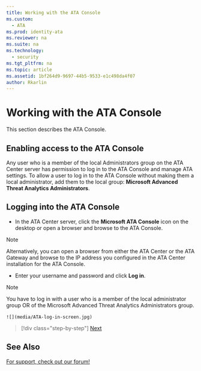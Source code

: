 ```yaml
---
title: Working with the ATA Console
ms.custom:
  - ATA
ms.prod: identity-ata
ms.reviewer: na
ms.suite: na
ms.technology:
  - security
ms.tgt_pltfrm: na
ms.topic: article
ms.assetid: 1bf264d9-9697-44b5-9533-e1c498da4f07
author: Rkarlin
---
```

# Working with the ATA Console
This section describes the ATA Console.

## Enabling access to the ATA Console
Any user who is a member of the local Administrators group on the ATA Center server has permission to log in to the ATA Console and manage ATA settings.
To allow a user to log in to the ATA Console without making them a local administrator, add them to the local group: **Microsoft Advanced Threat Analytics Administrators**.

## Logging into the ATA Console

-   In the ATA Center server, click the **Microsoft ATA Console**  icon on the desktop or open a browser and browse to the ATA Console.

> [!NOTE]
> Alternatively, you can open a browser from either the ATA Center or the ATA Gateway and browse to the IP address you configured in the ATA Center installation for the ATA Console.    

-   Enter your username and password and click **Log in**.

> [!NOTE]
> You have to log in with a user who is a member of the local administrator group OR of the  Microsoft Advanced Threat Analytics Administrators group.

    ![](media/ATA-log-in-screen.jpg)

>[!div class="step-by-step"]
[Next](https://docsmsftstage.azurewebsites.net/ATA/Understand/ata-console-elements.html)


## See Also
[For support, check out our forum!](https://social.technet.microsoft.com/Forums/security/en-US/home?forum=mata)
